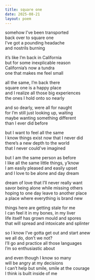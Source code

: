 ```yaml
---
title: square one
date: 2025-08-21
layout: poem
---
```


somehow I’ve been transported   
back over to square one  
I’ve got a pounding headache  
and nostrils burning  

it’s like I’m back in California  
but for some inexplicable reason  
California’s now a tundra  
one that makes me feel small  

all the same, I’m back there  
square one is a happy place  
and I realize all those big experiences  
the ones I hold onto so nearly  

and so dearly, were all for naught  
for I’m still just looking up, waiting  
maybe wanting something different  
than I ever did before  

but I want to feel all the same  
I know things exist now that I never did  
there’s a new depth to the world   
that I never could've imagined  

but I am the same person as before  
I like all the same little things, y’know  
I am easily pleased and easily upset  
and I love to be alone and day dream  

dream of love that I’ll never really want  
savor being alone while missing others  
hoping to one day leave to another place  
a place where everything is brand new  

things here are getting stale for me  
I can feel it in my bones, in my liver  
life itself has grown mould and spores  
that will spread and intoxicate and splinter    

so I know I’ve gotta get out and start anew  
we all do, don’t we not?  
I’ll go and practice all those languages  
I’m so enthusiastic about  

and even though I know so many  
will be angry at my decisions  
I can’t help but smile, smile at the courage  
I think is built inside of me  
